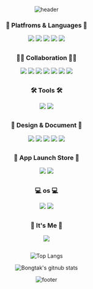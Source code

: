 <div align="center">
 
![header](https://capsule-render.vercel.app/api?type=waving&color=gradient&text=%20AppDeveloper%20%20&height=200&fontSize=70&fontColor=ffffff)

### 👾 Platfroms & Languages 👾
 
<img src="https://img.shields.io/badge/Firebase-FFCA28?style=flat-square&logo=firebase&logoColor=white"/> 
<img src="https://img.shields.io/badge/Flutter-02569B?style=flat-square&logo=flutter&logoColor=white"/> 
<img src="https://img.shields.io/badge/C-A8B9CC?style=flat-square&logo=C&logoColor=white"/>
<img src="https://img.shields.io/badge/PostgreSQL-4169E1?style=flat-square&logo=PostgreSQL&logoColor=white"/> 
<img src="https://img.shields.io/badge/MySQL-4479A1?style=flat-square&logo=MySQL&logoColor=white"/>
 
##
 
### 👯‍♂️ Collaboration 👯‍♂️

<img src="https://img.shields.io/badge/GitHub-181717?style=flat-square&logo=GitHub&logoColor=white"/> 
<img src="https://img.shields.io/badge/Git-F05032?style=flat-square&logo=Git&logoColor=white"/> 
<img src="https://img.shields.io/badge/GitBook-3884FF?style=flat-square&logo=GitBook&logoColor=white"/> 
<img src="https://img.shields.io/badge/Postman-FF6C37?style=flat-square&logo=Postman&logoColor=white"/> 
<img src="https://img.shields.io/badge/Notion-000000?style=flat-square&logo=Notion&logoColor=white"/> 
<img src="https://img.shields.io/badge/Microsoft Teams-6264A7?style=flat-square&logo=Microsoft Teams&logoColor=white"/>
<img src="https://img.shields.io/badge/Microsoft Outlook-0078D4?style=flat-square&logo=Microsoft Outlook&logoColor=white"/>
  
##
    
### 🛠️ Tools 🛠️
 
<img src="https://img.shields.io/badge/IntelliJ IDEA-000000?style=flat-square&logo=IntelliJIDEA&logoColor=white"/> 
<img src="https://img.shields.io/badge/Android Studio-3DDC84?style=flat-square&logo=AndroidStudio&logoColor=white"/>
 
##
 
### 🎨 Design & Document 🎨

<img src="https://img.shields.io/badge/Adobe XD-FF61F6?style=flat-square&logo=Adobe XD&logoColor=white"/> 
<img src="https://img.shields.io/badge/Microsoft Excel-217346?style=flat-square&logo=Microsoft Excel&logoColor=white"/> 
<img src="https://img.shields.io/badge/Microsoft Word-2B579A?style=flat-square&logo=Microsoft Word&logoColor=white"/>
<img src="https://img.shields.io/badge/Microsoft PowerPoint-B7472A?style=flat-square&logo=Microsoft PowerPoint&logoColor=white"/>
<img src="https://img.shields.io/badge/Google Drive-4285F4?style=flat-square&logo=Google Drive&logoColor=white"/>
 
##
 
### 📱 App Launch Store 📱

<img src="https://img.shields.io/badge/App Store-0D96F6?style=flat-square&logo=App Store&logoColor=white"/> 
<img src="https://img.shields.io/badge/Google Play-414141?style=flat-square&logo=Google Play&logoColor=white"/> 
 
##
 
### 💻 os 💻

<img src="https://img.shields.io/badge/macOS-000000?style=flat-square&logo=macOS&logoColor=white"/> 
<img src="https://img.shields.io/badge/Windows-0078D6?style=flat-square&logo=Windows&logoColor=white"/> 
 
##
 
### 💖 It's Me 💖
 
<a href="https://www.instagram.com/sosososo._.eun/">
<img src="https://img.shields.io/badge/Instagram-E4405F?style=flat-square&logo=Instagram&logoColor=white"/></a>
  
##

![Top Langs](https://github-readme-stats.vercel.app/api/top-langs/?username=bongtak)
  
![Bongtak's gitnub stats](https://github-readme-stats.vercel.app/api?username=bongtak&show_icons=true) 
  
![footer](https://capsule-render.vercel.app/api?section=footer&type=waving&color=gradient)
</div>

